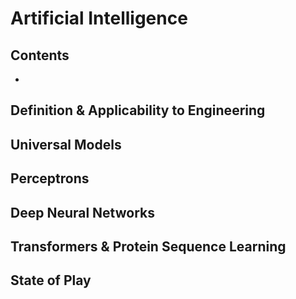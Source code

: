# Artificial Intelligence

## Contents
- [](#)

## Definition & Applicability to Engineering
## Universal Models
## Perceptrons
## Deep Neural Networks
## Transformers & Protein Sequence Learning
## State of Play
